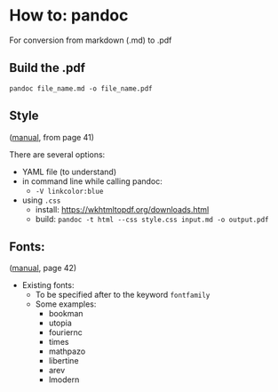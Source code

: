 # How to: pandoc


For conversion from markdown (.md) to .pdf

## Build the .pdf
`pandoc file_name.md -o file_name.pdf`

## Style 
([manual](https://pandoc.org/MANUAL.pdf), from page 41)

There are several options:
- YAML file (to understand)
- in command line while calling pandoc:
  - `-V linkcolor:blue`  
- using `.css` 
  - install: https://wkhtmltopdf.org/downloads.html
  - build: `pandoc -t html --css style.css input.md -o output.pdf`


## Fonts: 
([manual](https://pandoc.org/MANUAL.pdf), page 42)
- Existing fonts:
  - To be specified after to the keyword `fontfamily`
  - Some examples:
    - bookman
    - utopia
    - fouriernc 
    - times
    - mathpazo 
    - libertine
    - arev
    - lmodern
